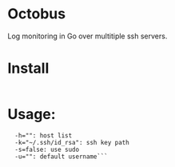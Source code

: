 Octobus
=======

Log monitoring in Go over multitiple ssh servers.

# Install

```# go get github.com/miolini/octobus
```

# Usage:
```	-f="": file list
  -h="": host list
  -k="~/.ssh/id_rsa": ssh key path
  -s=false: use sudo
  -u="": default username```

